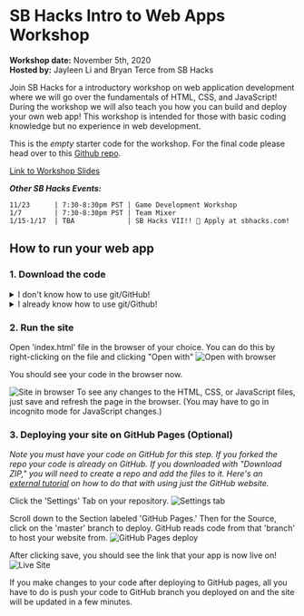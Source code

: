 # SB Hacks Intro to Web Apps Workshop
**Workshop date:** November 5th, 2020  
**Hosted by:** Jayleen Li and Bryan Terce from SB Hacks

Join SB Hacks for a introductory workshop on web application development where we will go over the fundamentals of HTML, CSS, and JavaScript! During the workshop we will also teach you how you can build and deploy your own web app! This workshop is intended for those with basic coding knowledge but no experience in web development.

This is the *empty* starter code for the workshop. For the final code please head over to this [Github repo](https://github.com/sbhacks-org/webapps-workshop).

[Link to Workshop Slides](https://docs.google.com/presentation/d/1bbLWLhqNQmEj77AiCSUEtPqrLTvFxtw1poIZpQdtPbw/edit?usp=sharing)

**_Other SB Hacks Events:_**

    11/23      | 7:30-8:30pm PST | Game Development Workshop
    1/7        | 7:30-8:30pm PST | Team Mixer
    1/15-1/17  | TBA             | SB Hacks VII!! 🎉 Apply at sbhacks.com!

## How to run your web app

### 1. Download the code
<details>
  <summary>I don't know how to use git/GitHub!</summary>
  No worries, you can download the code by clicking the "Download ZIP" button
  <img src="https://imgur.com/hcvggPt.png"/> 
</details>
<details>
  <summary>I already know how to use git/Github!</summary>
  Cool! Download the code to your computer with git clone.
</details>

### 2. Run the site
Open 'index.html' file in the browser of your choice. You can do this by right-clicking on the file and clicking "Open with"
![Open with browser](https://imgur.com/v8e326H.png)

You should see your code in the browser now.

![Site in browser](https://i.imgur.com/Z0UZa2w.png)
To see any changes to the HTML, CSS, or JavaScript files, just save and refresh the page in the browser. (You may have to go in incognito mode for JavaScript changes.)

### 3. Deploying your site on GitHub Pages (Optional)
*Note you must have your code on GitHub for this step. If you forked the repo your code is already on GitHub. If you downloaded with "Download ZIP," you will need to create a repo and add the files to it. Here's an [external tutorial](https://handsondataviz.org/create-repo.html) on how to do that with using just the GitHub website.*

Click the 'Settings' Tab on your repository. 
![Settings tab](https://imgur.com/CnFWykb.png)

Scroll down to the Section labeled 'GitHub Pages.' Then for the Source, click on the 'master' branch to deploy. GitHub reads code from that 'branch' to host your website from.
![GitHub Pages deploy](https://imgur.com/rGVz6TU.png)

After clicking save, you should see the link that your app is now live on!
![Live Site](https://imgur.com/GZzzRdS.png)


If you make changes to your code after deploying to GitHub pages, all you have to do is push your code to GitHub branch you deployed on and the site will be updated in a few minutes.

